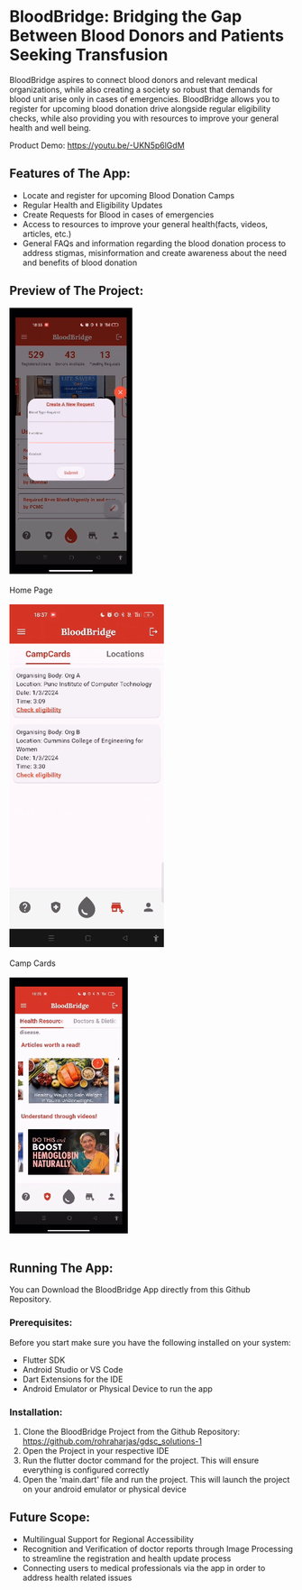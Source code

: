 # BloodBridge: Bridging the Gap Between Blood Donors and Patients Seeking Transfusion

BloodBridge aspires to connect blood donors and relevant medical organizations, while also creating a society so robust that demands for blood unit arise only in cases of emergencies. BloodBridge allows you to register for upcoming blood donation drive alongside regular eligibility checks, while also providing you with resources to improve your general health and well being.

Product Demo: https://youtu.be/-UKN5p6lGdM

## Features of The App:

- Locate and register for upcoming Blood Donation Camps
- Regular Health and Eligibility Updates
- Create Requests for Blood in cases of emergencies
- Access to resources to improve your general health(facts, videos, articles, etc.)
- General FAQs and information regarding the blood donation process to address stigmas, misinformation and create awareness about the need and benefits of blood donation

## Preview of The Project:

![Home Page](https://github.com/rohraharjas/gdsc_solutions-1/blob/main/homepage.gif)<br><br>Home Page<br><br>
![Camp Cards](https://github.com/rohraharjas/gdsc_solutions-1/blob/main/campcards.gif)<br><br>Camp Cards<br><br>
![Health Tips](https://github.com/rohraharjas/gdsc_solutions-1/blob/main/healthtips.gif)<br><br><Health>

## Running The App:

You can Download the BloodBridge App directly from this Github Repository.

### Prerequisites:

Before you start make sure you have the following installed on your system:
- Flutter SDK
- Android Studio or VS Code
- Dart Extensions for the IDE
- Android Emulator or Physical Device to run the app

### Installation:

1. Clone the BloodBridge Project from the Github Repository: https://github.com/rohraharjas/gdsc_solutions-1
2. Open the Project in your respective IDE
3. Run the flutter doctor command for the project. This will ensure everything is configured correctly
4. Open the 'main.dart' file and run the project. This will launch the project on your android emulator or physical device

## Future Scope:

- Multilingual Support for Regional Accessibility
- Recognition and Verification of doctor reports through Image Processing to streamline the registration and health update process
- Connecting users to medical professionals via the app in order to address health related issues

